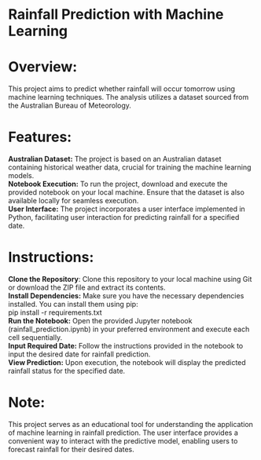 # Rainfall Prediction with Machine Learning

# Overview:
This project aims to predict whether rainfall will occur tomorrow using machine learning techniques. The analysis utilizes a dataset sourced from the Australian Bureau of Meteorology.

# Features:
<b>Australian Dataset:</b> The project is based on an Australian dataset containing historical weather data, crucial for training the machine learning models.
<br><b>Notebook Execution:</b> To run the project, download and execute the provided notebook on your local machine. Ensure that the dataset is also available locally for seamless execution.
<br><b>User Interface:</b> The project incorporates a user interface implemented in Python, facilitating user interaction for predicting rainfall for a specified date.

# Instructions:
<b>Clone the Repository</b>: Clone this repository to your local machine using Git or download the ZIP file and extract its contents.
<br><b>Install Dependencies:</b> Make sure you have the necessary dependencies installed. You can install them using pip:
<br>pip install -r requirements.txt
<br><b>Run the Notebook:</b> Open the provided Jupyter notebook (rainfall_prediction.ipynb) in your preferred environment and execute each cell sequentially.
<br><b>Input Required Date:</b> Follow the instructions provided in the notebook to input the desired date for rainfall prediction.
<br><b>View Prediction:</b> Upon execution, the notebook will display the predicted rainfall status for the specified date.

# Note:
This project serves as an educational tool for understanding the application of machine learning in rainfall prediction.
The user interface provides a convenient way to interact with the predictive model, enabling users to forecast rainfall for their desired dates.

